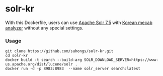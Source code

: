 # solr-kr
With this Dockerfile, users can use [Apache Solr 7.5](http://lucene.apache.org/solr/) with [Korean mecab analyzer](https://bitbucket.org/eunjeon/mecab-ko-lucene-analyzer)
without any special settings.

### Usage

```
git clone https://github.com/suhongs/solr-kr.git
cd solr-kr
docker build -t search --build-arg SOLR_DOWNLOAD_SERVER=https://www-us.apache.org/dist/lucene/solr .
docker run -d -p 8983:8983  --name solr_server search:latest
```
